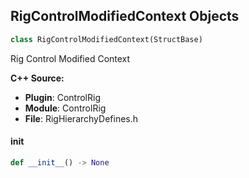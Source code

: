 ## RigControlModifiedContext Objects

```python
class RigControlModifiedContext(StructBase)
```

Rig Control Modified Context

**C++ Source:**

- **Plugin**: ControlRig
- **Module**: ControlRig
- **File**: RigHierarchyDefines.h

<a id="unreal.RigControlModifiedContext.__init__"></a>

#### __init__

```python
def __init__() -> None
```

<a id="unreal.RigElementKeyCollection"></a>